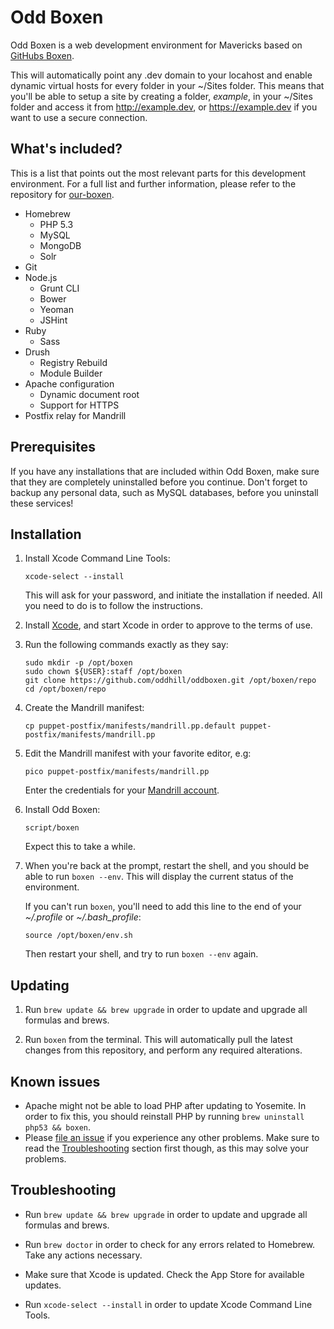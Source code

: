 # Odd Boxen

Odd Boxen is a web development environment for Mavericks based on [GitHubs Boxen](http://boxen.github.com).

This will automatically point any .dev domain to your locahost and enable dynamic virtual hosts for every folder in your ~/Sites folder. This means that you'll be able to setup a site by creating a folder, *example*, in your ~/Sites folder and access it from http://example.dev, or https://example.dev if you want to use a secure connection.


## What's included?

This is a list that points out the most relevant parts for this development environment. For a full list and further information, please refer to the repository for [our-boxen](https://github.com/boxen/our-boxen).

* Homebrew
  * PHP 5.3
  * MySQL
  * MongoDB
  * Solr
* Git
* Node.js
  * Grunt CLI
  * Bower
  * Yeoman
  * JSHint
* Ruby
  * Sass
* Drush
  * Registry Rebuild
  * Module Builder
* Apache configuration
  * Dynamic document root
  * Support for HTTPS
* Postfix relay for Mandrill


## Prerequisites

If you have any installations that are included within Odd Boxen, make sure that they are completely uninstalled before you continue. Don't forget to backup any personal data, such as MySQL databases, before you uninstall these services!



## Installation

1. Install Xcode Command Line Tools:

	```
	xcode-select --install
	```
	This will ask for your password, and initiate the installation if needed. All you need to do is to follow the instructions.
	
	
	
2. Install [Xcode](https://itunes.apple.com/us/app/xcode/id497799835?ls=1&mt=12), and start Xcode in order to approve to the terms of use.



3. Run the following commands exactly as they say:

	```
	sudo mkdir -p /opt/boxen
	sudo chown ${USER}:staff /opt/boxen
	git clone https://github.com/oddhill/oddboxen.git /opt/boxen/repo
	cd /opt/boxen/repo
	```



4. Create the Mandrill manifest:

   ```
   cp puppet-postfix/manifests/mandrill.pp.default puppet-postfix/manifests/mandrill.pp
   ```



5. Edit the Mandrill manifest with your favorite editor, e.g:

   ```
   pico puppet-postfix/manifests/mandrill.pp
   ```

   Enter the credentials for your [Mandrill account](https://mandrillapp.com).



6. Install Odd Boxen:

   ```
   script/boxen
   ```

   Expect this to take a while.




7. When you're back at the prompt, restart the shell, and you should be able to run `boxen --env`. This will display the current status of the environment.

	If you can't run `boxen`, you'll need to add this line to the end of your *~/.profile* or *~/.bash_profile*:

	```
	source /opt/boxen/env.sh
	```
	Then restart your shell, and try to run `boxen --env` again.



## Updating

1. Run `brew update && brew upgrade` in order to update and upgrade all formulas and brews.

2. Run `boxen` from the terminal. This will automatically pull the latest changes from this repository, and perform any required alterations.



## Known issues

* Apache might not be able to load PHP after updating to Yosemite. In order to fix this, you should reinstall PHP by running `brew uninstall php53 && boxen`.
* Please [file an issue](https://github.com/oddhill/oddboxen/issues/new) if you experience any other problems. Make sure to read the [Troubleshooting](#troubleshooting) section first though, as this may solve your problems.



## Troubleshooting

* Run `brew update && brew upgrade` in order to update and upgrade all formulas and brews.

* Run `brew doctor` in order to check for any errors related to Homebrew. Take any actions necessary.

* Make sure that Xcode is updated. Check the App Store for available updates.

* Run `xcode-select --install` in order to update Xcode Command Line Tools.